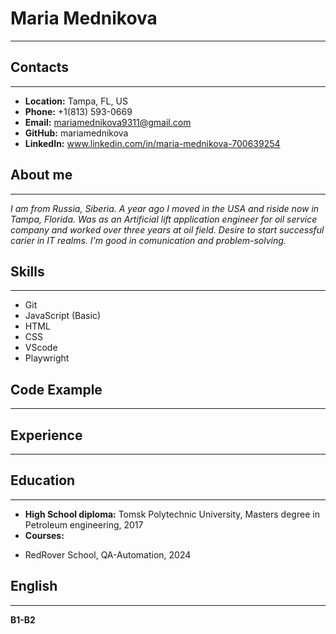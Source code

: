 # Maria Mednikova
*****

## Contacts
*****

* **Location:** Tampa, FL, US
* **Phone:** +1(813) 593-0669
* **Email:** mariamednikova9311@gmail.com
* **GitHub:** mariamednikova
* **LinkedIn:** www.linkedin.com/in/maria-mednikova-700639254

## About me
*****
*I am from Russia, Siberia. A year ago I moved in the USA and riside now in Tampa, Florida. Was as an Artificial lift application engineer for oil service company and worked over three years at oil field. Desire to start successful carier in IT realms. I'm good in comunication and problem-solving.*
  

## Skills
*****
* Git
* JavaScript (Basic)
* HTML
* CSS
* VScode
* Playwright

## Code Example
*****

## Experience
*****

## Education
*****
* **High School diploma:** Tomsk Polytechnic University, Masters degree in Petroleum engineering, 2017
*  **Courses:**
  - RedRover School, QA-Automation, 2024

## English
*****
**B1-B2**
